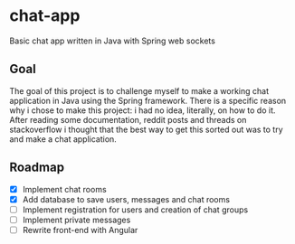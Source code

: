 # chat-app
Basic chat app written in Java with Spring web sockets
## Goal
The goal of this project is to challenge myself to make a working chat application in Java using the Spring framework. There is a specific reason why i chose to make this project: i had no idea, literally, on how to do it. After reading some documentation, reddit posts and threads on stackoverflow i thought that the best way to get this sorted out was to try and make a chat application.
## Roadmap

- [x] Implement chat rooms
- [x] Add database to save users, messages and chat rooms
- [ ] Implement registration for users and creation of chat groups
- [ ] Implement private messages
- [ ] Rewrite front-end with Angular

